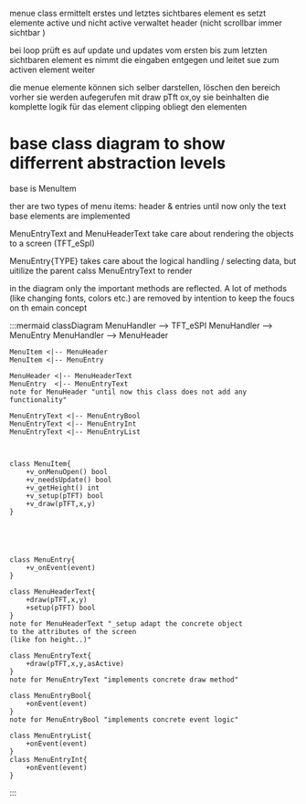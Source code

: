 
menue class ermittelt erstes und letztes sichtbares element
es setzt elemente active und nicht active
verwaltet header (nicht scrollbar immer sichtbar )

bei loop prüft es auf update und updates vom ersten bis zum letzten sichtbaren element
es nimmt die eingaben entgegen und leitet sue zum activen element weiter


die menue elemente können sich selber darstellen, löschen den bereich vorher
sie werden aufegerufen mit draw pTft ox,oy
sie beinhalten die komplette logik für das element
clipping obliegt den elementen


base class diagram to show differrent abstraction levels
============


base is MenuItem

ther are two types of menu items: header & entries
until now only the text base elements are implemented

MenuEntryText and MenuHeaderText take care about rendering the objects to a screen (TFT_eSpI)

MenuEntry{TYPE} takes care about the logical handling / selecting data, but uitilize the parent calss MenuEntryText to render

in the diagram only the important methods are reflected. A lot of methods (like changing fonts, colors etc.) are removed by intention to keep the foucs on th emain concept 

:::mermaid
classDiagram 
    MenuHandler --> TFT_eSPI
    MenuHandler --> MenuEntry
    MenuHandler --> MenuHeader

    MenuItem <|-- MenuHeader
    MenuItem <|-- MenuEntry

    MenuHeader <|-- MenuHeaderText
    MenuEntry  <|-- MenuEntryText
    note for MenuHeader "until now this class does not add any functionality"

    MenuEntryText <|-- MenuEntryBool
    MenuEntryText <|-- MenuEntryInt
    MenuEntryText <|-- MenuEntryList



    class MenuItem{
        +v_onMenuOpen() bool
        +v_needsUpdate() bool
        +v_getHeight() int
        +v_setup(pTFT) bool
        +v_draw(pTFT,x,y)
    }
  


  
  
    class MenuEntry{
        +v_onEvent(event)
    }

    class MenuHeaderText{
        +draw(pTFT,x,y)
        +setup(pTFT) bool
    }
    note for MenuHeaderText "_setup adapt the concrete object 
    to the attributes of the screen 
    (like fon height..)"

    class MenuEntryText{
        +draw(pTFT,x,y,asActive)
    }
    note for MenuEntryText "implements concrete draw method"

    class MenuEntryBool{
        +onEvent(event)
    }
    note for MenuEntryBool "implements concrete event logic"

    class MenuEntryList{
        +onEvent(event)
    }
    class MenuEntryInt{
        +onEvent(event)
    }


:::
